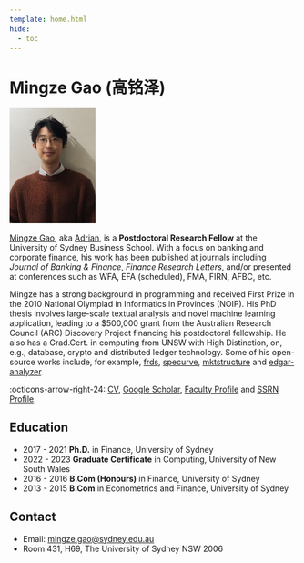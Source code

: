 ```yaml
---
template: home.html
hide:
  - toc
--- 
```


# Mingze Gao (高铭泽)

<img id="hide-on-large" src="/images/AdrianAI.png" width="30%">

[Mingze Gao](https://mingze-gao.com), aka [Adrian](https://adrian-gao.com), is a **Postdoctoral Research Fellow** at the University of Sydney Business School. With a focus on banking and corporate finance, his work has been published at journals including _Journal of Banking & Finance_, _Finance Research Letters_, and/or presented at conferences such as WFA, EFA (scheduled), FMA, FIRN, AFBC, etc.

Mingze has a strong background in programming and received First Prize in the 2010 National Olympiad in Informatics in Provinces (NOIP). His PhD thesis involves large-scale textual analysis and novel machine learning application, leading to a $500,000 grant from the Australian Research Council (ARC) Discovery Project financing his postdoctoral fellowship. He also has a Grad.Cert. in computing from UNSW with High Distinction, on, e.g., database, crypto and distributed ledger technology. Some of his open-source works include, for example, [frds](https://frds.io), [specurve](https://github.com/mgao6767/specurve), [mktstructure](https://github.com/mgao6767/mktstructure) and [edgar-analyzer](https://github.com/mgao6767/edgar-analyzer).

:octicons-arrow-right-24: [CV](https://mingze-gao.com/cv/), [Google Scholar](https://scholar.google.com/citations?user=5n1YYx0AAAAJ&hl=en&oi=ao), [Faculty Profile](https://www.sydney.edu.au/business/about/our-people/academic-staff/mingze-gao) and [SSRN Profile](https://papers.ssrn.com/sol3/cf_dev/AbsByAuth.cfm?per_id=2999772).

## Education

- 2017 - 2021 **Ph.D.** in Finance, University of Sydney
- 2022 - 2023 **Graduate Certificate** in Computing, University of New South Wales
- 2016 - 2016 **B.Com (Honours)** in Finance, University of Sydney
- 2013 - 2015 **B.Com** in Econometrics and Finance, University of Sydney

## Contact

- Email: [mingze.gao@sydney.edu.au](mailto:mingze.gao@sydney.edu.au)
- Room 431, H69, The University of Sydney NSW 2006
